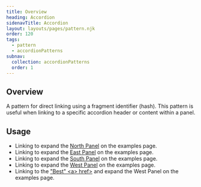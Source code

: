 ```yaml
---
title: Overview
heading: Accordion
sidenavTitle: Accordion
layout: layouts/pages/pattern.njk
order: 120
tags:
  - pattern
  - accordionPatterns
subnav:
  collection: accordionPatterns
  order: 1
---
```


## Overview

A pattern for direct linking using a fragment identifier (hash). 
This pattern is useful when linking to a specific accordion header or content within a panel.


## Usage

- Linking to expand the [North Panel](examples/#north) on the examples page.
- Linking to expand the [East Panel](examples/#east) on the examples page.
- Linking to expand the [South Panel](examples/#south) on the examples page.
- Linking to expand the [West Panel](examples/#west) on the examples page.
- Linking to the ["Best" &lt;a&gt; href&gt;](examples/#best) and expand the West Panel on the examples page.


<script type="module" data-helmet>
  import '@rhds/elements/rh-accordion/rh-accordion.js';
  import '@rhds/elements/lib/elements/rh-context-picker/rh-context-picker.js';
</script>

